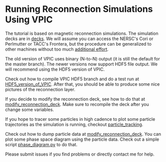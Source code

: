 # Running Reconnection Simulations Using VPIC
The tutorial is based on magnetic reconnection simulations. The simulation decks are in [decks](decks). We will assume you can access the NERSC's Cori or Perlmutter or TACC's Frontera, but the procedure can be generalized to other machines without too much [additional effort](modify_compiling_script.md).

The old version of VPIC uses binary (N-to-N) output (it is still the default for the master branch). The newer versions now support HDF5 file output. We will recommend using the HDF5 version of VPIC.

Check out how to compile VPIC HDF5 branch and do a test run at [HDF5_version_of_VPIC](HDF5_version_of_VPIC.md). After that, you should be able to produce some nice pictures of the reconnection layer.

If you decide to modify the reconnection deck, see how to do that at [modify_reconnection_deck](modify_reconnection_deck.md). Make sure to recompile the deck after you change some variables.

If you hope to tracer some particles in high cadence to plot some particle trajectories as the simulation is running, checkout [particle_tracking](particle_tracking.md).

Check out how to dump particle data at [modify_reconnection_deck](modify_reconnection_deck.md). You can plot some phase space diagram using the particle data. Check out a simple script [phase_diagram.py](decks/mime1836_sigmaic256_bg00/phase_diagram.py) to do that.

Please submit issues if you find problems or directly contact me for help.